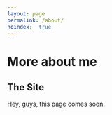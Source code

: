 ```yaml
---
layout: page
permalink: /about/
noindex:  true
---
```


<h1 class="lg-heading text-center">More about me</h1>

## The Site

Hey, guys, this page comes soon.
